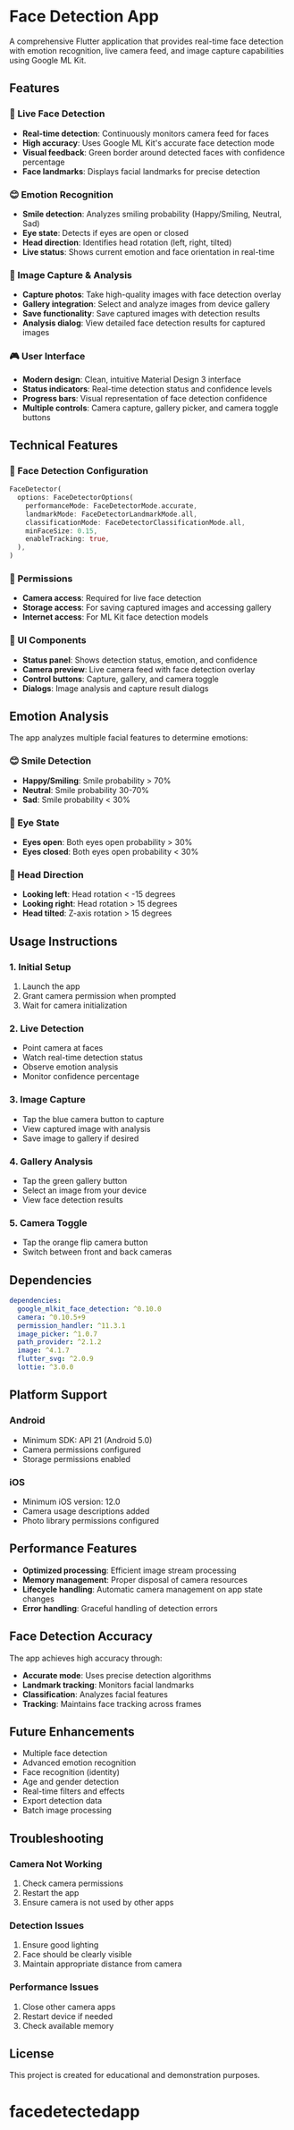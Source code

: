 # Face Detection App

A comprehensive Flutter application that provides real-time face detection with emotion recognition, live camera feed, and image capture capabilities using Google ML Kit.

## Features

### 🎯 Live Face Detection
- **Real-time detection**: Continuously monitors camera feed for faces
- **High accuracy**: Uses Google ML Kit's accurate face detection mode
- **Visual feedback**: Green border around detected faces with confidence percentage
- **Face landmarks**: Displays facial landmarks for precise detection

### 😊 Emotion Recognition
- **Smile detection**: Analyzes smiling probability (Happy/Smiling, Neutral, Sad)
- **Eye state**: Detects if eyes are open or closed
- **Head direction**: Identifies head rotation (left, right, tilted)
- **Live status**: Shows current emotion and face orientation in real-time

### 📸 Image Capture & Analysis
- **Capture photos**: Take high-quality images with face detection overlay
- **Gallery integration**: Select and analyze images from device gallery
- **Save functionality**: Save captured images with detection results
- **Analysis dialog**: View detailed face detection results for captured images

### 🎮 User Interface
- **Modern design**: Clean, intuitive Material Design 3 interface
- **Status indicators**: Real-time detection status and confidence levels
- **Progress bars**: Visual representation of face detection confidence
- **Multiple controls**: Camera capture, gallery picker, and camera toggle buttons

## Technical Features

### 🔧 Face Detection Configuration
```dart
FaceDetector(
  options: FaceDetectorOptions(
    performanceMode: FaceDetectorMode.accurate,
    landmarkMode: FaceDetectorLandmarkMode.all,
    classificationMode: FaceDetectorClassificationMode.all,
    minFaceSize: 0.15,
    enableTracking: true,
  ),
)
```

### 📱 Permissions
- **Camera access**: Required for live face detection
- **Storage access**: For saving captured images and accessing gallery
- **Internet access**: For ML Kit face detection models

### 🎨 UI Components
- **Status panel**: Shows detection status, emotion, and confidence
- **Camera preview**: Live camera feed with face detection overlay
- **Control buttons**: Capture, gallery, and camera toggle
- **Dialogs**: Image analysis and capture result dialogs

## Emotion Analysis

The app analyzes multiple facial features to determine emotions:

### 😊 Smile Detection
- **Happy/Smiling**: Smile probability > 70%
- **Neutral**: Smile probability 30-70%
- **Sad**: Smile probability < 30%

### 👀 Eye State
- **Eyes open**: Both eyes open probability > 30%
- **Eyes closed**: Both eyes open probability < 30%

### 🎯 Head Direction
- **Looking left**: Head rotation < -15 degrees
- **Looking right**: Head rotation > 15 degrees
- **Head tilted**: Z-axis rotation > 15 degrees

## Usage Instructions

### 1. Initial Setup
1. Launch the app
2. Grant camera permission when prompted
3. Wait for camera initialization

### 2. Live Detection
- Point camera at faces
- Watch real-time detection status
- Observe emotion analysis
- Monitor confidence percentage

### 3. Image Capture
- Tap the blue camera button to capture
- View captured image with analysis
- Save image to gallery if desired

### 4. Gallery Analysis
- Tap the green gallery button
- Select an image from your device
- View face detection results

### 5. Camera Toggle
- Tap the orange flip camera button
- Switch between front and back cameras

## Dependencies

```yaml
dependencies:
  google_mlkit_face_detection: ^0.10.0
  camera: ^0.10.5+9
  permission_handler: ^11.3.1
  image_picker: ^1.0.7
  path_provider: ^2.1.2
  image: ^4.1.7
  flutter_svg: ^2.0.9
  lottie: ^3.0.0
```

## Platform Support

### Android
- Minimum SDK: API 21 (Android 5.0)
- Camera permissions configured
- Storage permissions enabled

### iOS
- Minimum iOS version: 12.0
- Camera usage descriptions added
- Photo library permissions configured

## Performance Features

- **Optimized processing**: Efficient image stream processing
- **Memory management**: Proper disposal of camera resources
- **Lifecycle handling**: Automatic camera management on app state changes
- **Error handling**: Graceful handling of detection errors

## Face Detection Accuracy

The app achieves high accuracy through:
- **Accurate mode**: Uses precise detection algorithms
- **Landmark tracking**: Monitors facial landmarks
- **Classification**: Analyzes facial features
- **Tracking**: Maintains face tracking across frames

## Future Enhancements

- Multiple face detection
- Advanced emotion recognition
- Face recognition (identity)
- Age and gender detection
- Real-time filters and effects
- Export detection data
- Batch image processing

## Troubleshooting

### Camera Not Working
1. Check camera permissions
2. Restart the app
3. Ensure camera is not used by other apps

### Detection Issues
1. Ensure good lighting
2. Face should be clearly visible
3. Maintain appropriate distance from camera

### Performance Issues
1. Close other camera apps
2. Restart device if needed
3. Check available memory

## License

This project is created for educational and demonstration purposes.
# facedetectedapp
